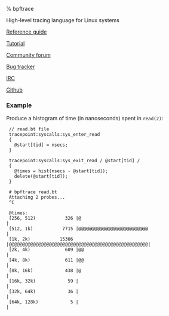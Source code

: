 % bpftrace

High-level tracing language for Linux systems

[Reference guide](https://github.com/iovisor/bpftrace/blob/master/docs/reference_guide.md)

[Tutorial](https://github.com/iovisor/bpftrace/blob/master/docs/tutorial_one_liners.md)

[Community forum](https://github.com/iovisor/bpftrace/discussions)

[Bug tracker](https://github.com/iovisor/bpftrace/issues)

[IRC](http://irc.lc/oftc/bpftrace/web@@@)

[Github](https://github.com/iovisor/bpftrace/)

### Example

Produce a histogram of time (in nanoseconds) spent in `read(2)`:
```
 // read.bt file
 tracepoint:syscalls:sys_enter_read
 {
   @start[tid] = nsecs;
 }
 
 tracepoint:syscalls:sys_exit_read / @start[tid] /
 {
   @times = hist(nsecs - @start[tid]);
   delete(@start[tid]);
 }
 
 # bpftrace read.bt
 Attaching 2 probes...
 ^C
 
 @times:
 [256, 512)           326 |@                                                   |
 [512, 1k)           7715 |@@@@@@@@@@@@@@@@@@@@@@@@@@                          |
 [1k, 2k)           15306 |@@@@@@@@@@@@@@@@@@@@@@@@@@@@@@@@@@@@@@@@@@@@@@@@@@@@|
 [2k, 4k)             609 |@@                                                  |
 [4k, 8k)             611 |@@                                                  |
 [8k, 16k)            438 |@                                                   |
 [16k, 32k)            59 |                                                    |
 [32k, 64k)            36 |                                                    |
 [64k, 128k)            5 |                                                    |
```
